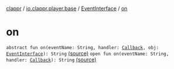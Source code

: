 [clappr](../../index.md) / [io.clappr.player.base](../index.md) / [EventInterface](index.md) / [on](.)

# on

`abstract fun on(eventName: String, handler: `[`Callback`](../-callback/index.md)`, obj: `[`EventInterface`](index.md)`): String` [(source)](https://github.com/clappr/clappr-android/tree/dev/clappr/src/main/kotlin/io/clappr/player/base/EventInterface.kt#L17)
`open fun on(eventName: String, handler: `[`Callback`](../-callback/index.md)`): String` [(source)](https://github.com/clappr/clappr-android/tree/dev/clappr/src/main/kotlin/io/clappr/player/base/EventInterface.kt#L28)